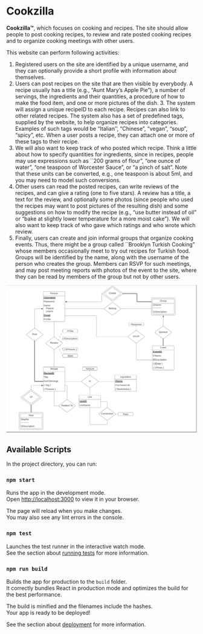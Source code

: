 # Cookzilla

**Cookzilla™**, which focuses on cooking and recipes. The site should allow people to post cooking recipes, to review 
and rate posted cooking recipes and to organize cooking meetings with other users.

This website can perform following activities: 
1. Registered users on the site are identified by a unique username, and they can optionally provide a short profile 
with information about themselves. 
2. Users can post recipes on the site that are then visible by everybody. A recipe usually has a title (e.g., “Aunt Mary’s Apple Pie”), 
a number of servings, the ingredients and their quantities, a procedure of how to make the food item, and one or more pictures of the dish. 3. The system will assign a unique recipeID to each recipe. Recipes can also link to other related recipes. The system also has a set
of predefined tags, supplied by the website, to help organize recipes into categories. Examples of such tags would be “Italian’’,
“Chinese”, “vegan”, “soup”, “spicy”, etc. When a user posts a recipe, they can attach one or more of these tags to their recipe. 
4. We will also want to keep track of who posted which recipe. Think a little about how to specify quantities for ingredients, since in recipes, people may use expressions such as ``200 grams of flour”, “one ounce of water”, “one teaspoon of Worcester Sauce”, or
“a pinch of salt”. Note that these units can be converted, e.g., one teaspoon is about 5ml, and you may need to model such conversions.
5. Other users can read the posted recipes, can write reviews of the recipes, and can give a rating (one to five stars). A review has a title, a text for the review, and optionally some photos (since people who used the recipes may want to post pictures of the resulting dish) and some suggestions on how to modify the recipe (e.g., “use butter instead of oil” or “bake at slightly lower temperature for a more moist cake”). We will also want to keep track of who gave which ratings and who wrote which review.
6. Finally, users can create and join informal groups that organize cooking events. Thus, there might be a group called ``Brooklyn Turkish Cooking” whose members occasionally meet to try out recipes for Turkish food. Groups will be identified by the name, along with the username of the person who creates the group. Members can RSVP for such meetings, and may post meeting reports with photos of the event to the site, where they can be read by members of the group but not by other users.

![Cookzilla ER Diagram](CookZillaERDiag.png)


## Available Scripts

In the project directory, you can run:

### `npm start`

Runs the app in the development mode.\
Open [http://localhost:3000](http://localhost:3000) to view it in your browser.

The page will reload when you make changes.\
You may also see any lint errors in the console.

### `npm test`

Launches the test runner in the interactive watch mode.\
See the section about [running tests](https://facebook.github.io/create-react-app/docs/running-tests) for more information.

### `npm run build`

Builds the app for production to the `build` folder.\
It correctly bundles React in production mode and optimizes the build for the best performance.

The build is minified and the filenames include the hashes.\
Your app is ready to be deployed!

See the section about [deployment](https://facebook.github.io/create-react-app/docs/deployment) for more information.


